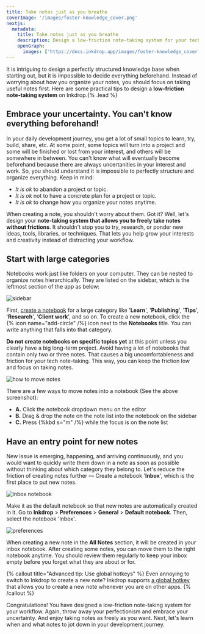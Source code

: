 ```yaml
---
title: Take notes just as you breathe
coverImage: '/images/foster-knowledge_cover.png'
nextjs:
  metadata:
    title: Take notes just as you breathe
    description: Design a low-friction note-taking system for your tech knowledge base
    openGraph:
      images: ['https://docs.inkdrop.app/images/foster-knowledge_cover.png']
---
```


It is intriguing to design a perfectly structured knowledge base when starting out, but it is impossible to decide everything beforehand.
Instead of worrying about how you organize your notes, you should focus on taking useful notes first.
Here are some practical tips to design a **low-friction note-taking system** on Inkdrop.{% .lead %}

## Embrace your uncertainty. You can't know everything beforehand!

In your daily development journey, you get a lot of small topics to learn, try, build, share, etc.
At some point, some topics will turn into a project and some will be finished or lost from your interest, and others will be somewhere in between.
You can't know what will eventually become beforehand because there are always uncertanities in your interest and work.
So, you should understand it is impossible to perfectly structure and organize everything.
Keep in mind:

- _It is ok_ to abandon a project or topic.
- _It is ok_ not to have a concrete plan for a project or topic.
- _It is ok_ to change how you organize your notes anytime.

When creating a note, you shouldn't worry about them. Got it?
Well, let's design your **note-taking system that allows you to freely take notes without frictions**.
It shouldn't stop you to try, research, or ponder new ideas, tools, libraries, or techniques.
That lets you help grow your interests and creativity instead of distracting your workflow.

## Start with large categories

Notebooks work just like folders on your computer. They can be nested to organize notes hierarchically.
They are listed on the sidebar, which is the leftmost section of the app as below:

![sidebar](/images/low-friction-note-taking-system_first-notebooks.png)

First, [create a notebook](/start-guide/create-a-notebook) for a large category like '**Learn**', '**Publishing**', '**Tips**', '**Research**', '**Client work**', and so on.
To create a new notebook, click the {% icon name="add-circle" /%} icon next to the **Notebooks** title.
You can write anything that falls into that category.

**Do not create notebooks on specific topics yet** at this point unless you clearly have a big long-term project.
Avoid having a lot of notebooks that contain only two or three notes.
That causes a big uncomfortableness and friction for your tech note-taking.
This way, you can keep the friction low and focus on taking notes.

![how to move notes](/images/low-friction-note-taking-system_move-notes.png)

There are a few ways to move notes into a notebook (See the above screenshot):

- **A.** Click the notebook dropdown menu on the editor
- **B.** Drag & drop the note on the note list into the notebook on the sidebar
- **C.** Press {%kbd s="m" /%} while the focus is on the note list

## Have an entry point for new notes

New issue is emerging, happening, and arriving continuously, and you would want to quickly write them down in a note as soon as possible without thinking about which category they belong to.
Let's reduce the friction of creating notes further — Create a notebook '**Inbox**', which is the first place to put new notes.

![Inbox notebook](/images/low-friction-note-taking-system_inbox.png)

Make it as the default notebook so that new notes are automatically created in it.
Go to **Inkdrop** > **Preferences** > **General** > **Default notebook**. Then, select the notebook 'Inbox'.

![preferences](/images/organize-notebooks_default-notebook.png)

When creating a new note in the **All Notes** section, it will be created in your inbox notebook.
After creating some notes, you can move them to the right notebook anytime.
You should review them regularly to keep your inbox empty before you forget what they are about or for.

{% callout title="Advanced tip: Use global hotkeys" %}
Even annoying to switch to Inkdrop to create a new note?
Inkdrop supports [a global hotkey](/reference/key-customizations#create-a-note-and-show-it-in-a-separate-window) that allows you to create a new note whenever you are on other apps.
{% /callout %}

Congratulations! You have designed a low-friction note-taking system for your workflow.
Again, throw away your perfectionism and embrace your uncertainty. And enjoy taking notes as freely as you want.
Next, let's learn when and what notes to jot down in your development journey.
